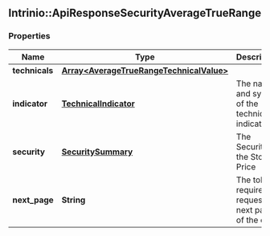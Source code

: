 ## Intrinio::ApiResponseSecurityAverageTrueRange

### Properties
Name | Type | Description | Notes
------------ | ------------- | ------------- | -------------
**technicals** | [**Array&lt;AverageTrueRangeTechnicalValue&gt;**](AverageTrueRangeTechnicalValue.md) |  | [optional] 
**indicator** | [**TechnicalIndicator**](TechnicalIndicator.md) | The name and symbol of the technical indicator | [optional] 
**security** | [**SecuritySummary**](SecuritySummary.md) | The Security of the Stock Price | [optional] 
**next_page** | **String** | The token required to request the next page of the data | [optional] 



